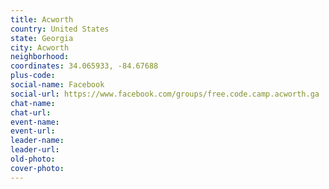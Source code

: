 ```yaml
---
title: Acworth
country: United States
state: Georgia
city: Acworth
neighborhood: 
coordinates: 34.065933, -84.67688
plus-code:
social-name: Facebook
social-url: https://www.facebook.com/groups/free.code.camp.acworth.ga
chat-name:
chat-url:
event-name:
event-url:
leader-name:
leader-url:
old-photo: 
cover-photo:
---
```

